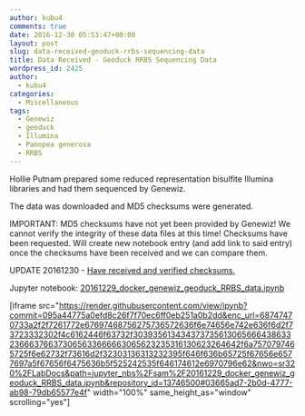```yaml
---
author: kubu4
comments: true
date: 2016-12-30 05:53:47+00:00
layout: post
slug: data-received-geoduck-rrbs-sequencing-data
title: Data Received - Geoduck RRBS Sequencing Data
wordpress_id: 2425
author:
  - kubu4
categories:
  - Miscellaneous
tags:
  - Genewiz
  - geoduck
  - Illumina
  - Panopea generosa
  - RRBS
---
```


Hollie Putnam prepared some reduced representation bisulfite Illumina libraries and had them sequenced by Genewiz.

The data was downloaded and MD5 checksums were generated.

IMPORTANT: MD5 checksums have not yet been provided by Genewiz! We cannot verify the integrity of these data files at this time! Checksums have been requested. Will create new notebook entry (and add link to said entry) once the checksums have been received and we can compare them.

UPDATE 20161230 - [Have received and verified checksums.](http://onsnetwork.org/kubu4/2016/12/30/data-management-geoduck-rrbs-data-integrity-verification/)



Jupyter notebook: [20161229_docker_genewiz_geoduck_RRBS_data.ipynb
](https://github.com/sr320/LabDocs/blob/master/jupyter_nbs/sam/20161229_docker_genewiz_geoduck_RRBS_data.ipynb)

[iframe src="https://render.githubusercontent.com/view/ipynb?commit=095a44775a0efd8c26f7f70ec6ff0eb251a0b2dd&enc_url=68747470733a2f2f7261772e67697468756275736572636f6e74656e742e636f6d2f73723332302f4c6162446f63732f303935613434373735613065666438633236663766373065633666663065623235316130623264642f6a7570797465725f6e62732f73616d2f32303136313232395f646f636b65725f67656e6577697a5f67656f6475636b5f525242535f646174612e6970796e62&nwo=sr320%2FLabDocs&path=jupyter_nbs%2Fsam%2F20161229_docker_genewiz_geoduck_RRBS_data.ipynb&repository_id=13746500#03665ad7-2b0d-4777-ab98-79db65577e4f" width="100%" same_height_as="window" scrolling="yes"]
